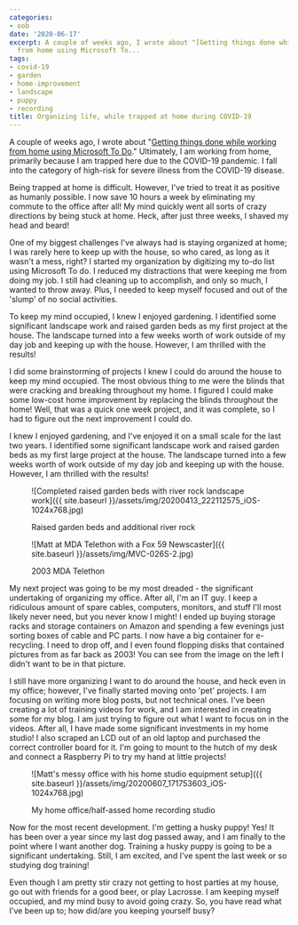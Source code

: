 ```yaml
---
categories:
- oob
date: '2020-06-17'
excerpt: A couple of weeks ago, I wrote about "[Getting things done while working
  from home using Microsoft To...
tags:
- covid-19
- garden
- home-improvement
- landscape
- puppy
- recording
title: Organizing life, while trapped at home during COVID-19
---
```


A couple of weeks ago, I wrote about "[Getting things done while working from home using Microsoft To Do](https://mattblogsit.com/microsoft/getting-things-done-while-working-from-home-using-microsoft-to-do)." Ultimately, I am working from home, primarily because I am trapped here due to the COVID-19 pandemic. I fall into the category of high-risk for severe illness from the COVID-19 disease.

Being trapped at home is difficult. However, I've tried to treat it as positive as humanly possible. I now save 10 hours a week by eliminating my commute to the office after all! My mind quickly went all sorts of crazy directions by being stuck at home. Heck, after just three weeks, I shaved my head and beard!

<!--more-->

One of my biggest challenges I've always had is staying organized at home; I was rarely here to keep up with the house, so who cared, as long as it wasn't a mess, right? I started my organization by digitizing my to-do list using Microsoft To do. I reduced my distractions that were keeping me from doing my job. I still had cleaning up to accomplish, and only so much, I wanted to throw away. Plus, I needed to keep myself focused and out of the 'slump' of no social activities.

To keep my mind occupied, I knew I enjoyed gardening. I identified some significant landscape work and raised garden beds as my first project at the house. The landscape turned into a few weeks worth of work outside of my day job and keeping up with the house. However, I am thrilled with the results!

I did some brainstorming of projects I knew I could do around the house to keep my mind occupied. The most obvious thing to me were the blinds that were cracking and breaking throughout my home. I figured I could make some low-cost home improvement by replacing the blinds throughout the home! Well, that was a quick one week project, and it was complete, so I had to figure out the next improvement I could do.

I knew I enjoyed gardening, and I've enjoyed it on a small scale for the last two years. I identified some significant landscape work and raised garden beds as my first large project at the house. The landscape turned into a few weeks worth of work outside of my day job and keeping up with the house. However, I am thrilled with the results!

<figure>

![Completed raised garden beds with river rock landscape work]({{ site.baseurl }}/assets/img/20200413_222112575_iOS-1024x768.jpg)

<figcaption>

Raised garden beds and additional river rock

</figcaption>

</figure>

<figure>

![Matt at MDA Telethon with a Fox 59 Newscaster]({{ site.baseurl }}/assets/img/MVC-026S-2.jpg)

<figcaption>

2003 MDA Telethon

</figcaption>

</figure>

My next project was going to be my most dreaded - the significant undertaking of organizing my office. After all, I'm an IT guy. I keep a ridiculous amount of spare cables, computers, monitors, and stuff I'll most likely never need, but you never know I might! I ended up buying storage racks and storage containers on Amazon and spending a few evenings just sorting boxes of cable and PC parts. I now have a big container for e-recycling. I need to drop off, and I even found flopping disks that contained pictures from as far back as 2003! You can see from the image on the left I didn't want to be in that picture.

I still have more organizing I want to do around the house, and heck even in my office; however, I've finally started moving onto 'pet' projects. I am focusing on writing more blog posts, but not technical ones. I've been creating a lot of training videos for work, and I am interested in creating some for my blog. I am just trying to figure out what I want to focus on in the videos. After all, I have made some significant investments in my home studio! I also scraped an LCD out of an old laptop and purchased the correct controller board for it. I'm going to mount to the hutch of my desk and connect a Raspberry Pi to try my hand at little projects!

<figure>

![Matt's messy office with his home studio equipment setup]({{ site.baseurl }}/assets/img/20200607_171753603_iOS-1024x768.jpg)

<figcaption>

My home office/half-assed home recording studio

</figcaption>

</figure>

Now for the most recent development. I'm getting a husky puppy! Yes! It has been over a year since my last dog passed away, and I am finally to the point where I want another dog. Training a husky puppy is going to be a significant undertaking. Still, I am excited, and I've spent the last week or so studying dog training!

Even though I am pretty stir crazy not getting to host parties at my house, go out with friends for a good beer, or play Lacrosse. I am keeping myself occupied, and my mind busy to avoid going crazy. So, you have read what I've been up to; how did/are you keeping yourself busy?